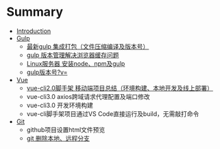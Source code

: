 # Summary

* [Introduction](README.md)
* [Gulp](gulp.md)
  * [最新gulp 集成打包（文件压缩编译及版本号）](gulp/zui-xin-gulp-ji-cheng-da-bao-ff08-wen-jian-ya-suo-bian-yi-ji-ban-ben-hao-ff09.md)
  * [gulp 版本管理解决浏览器缓存问题](gulp/gulp-ban-ben-guan-li-jie-jue-liu-lan-qi-huan-cun-wen-ti.md)
  * [Linux服务器 安装node、npm及gulp](gulp/linuxfu-wu-qi-an-zhuang-node-npm-ji-gulp.md)
  * [gulp版本号?v=](gulp/gulpban-ben-53f73f-v.md)
* [Vue](vue.md)
  * [vue-cli2.0脚手架 移动端项目总结（环境构建、本地开发及线上部署）](vue/vue-cli20jiao-shou-jia-yi-dong-duan-xiang-mu-zong-jie-ff08-huan-jing-gou-jian-3001-ben-di-kai-fa-ji-xian-shang-bu-shu-ff09.md)
  * vue-cli3.0 axios跨域请求代理配置及端口修改
  * vue-cli3.0 开发环境构建
  * vue-cli脚手架项目通过VS Code直接运行及build，无需敲打命令
* [Git](git.md)
  * github项目设置html文件预览
  * [git 删除本地、远程分支](git/git-shan-chu-ben-di-3001-yuan-cheng-fen-zhi.md)

